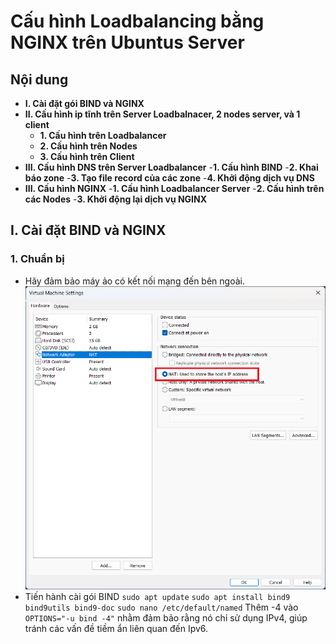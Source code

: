 # Cấu hình Loadbalancing bằng NGINX trên Ubuntus Server
## Nội dung
- **I. Cài đặt gói BIND và NGINX**
- **II. Cấu hình ip tĩnh trên Server Loadbalnacer, 2 nodes server, và 1 client**
    - **1. Cấu hình trên Loadbalancer**
    - **2. Cấu hình trên Nodes**
    - **3. Cấu hình trên Client**
- **III. Cấu hình DNS trên Server Loadbalancer**
    -**1. Cấu hình BIND**
    -**2. Khai báo zone**
    -**3. Tạo file record của các zone**
    -**4. Khởi động dịch vụ DNS**
- **III. Cấu hình NGINX**
    -**1. Cấu hình Loadbalancer Server**
    -**2. Cấu hình trên các Nodes**
    -**3. Khởi động lại dịch vụ NGINX**

## I. Cài đặt BIND và NGINX
### 1. Chuẩn bị 
- Hãy đảm bảo máy ảo có kết nối mạng đến bên ngoài.
![](./nat.png)
- Tiến hành cài gói BIND
```sudo apt update```
```sudo apt install bind9 bind9utils bind9-doc```
```sudo nano /etc/default/named```
Thêm -4 vào ```OPTIONS="-u bind -4"``` nhằm đảm bảo rằng nó chỉ sử dụng IPv4, giúp tránh các vấn đề tiềm ẩn liên quan đến Ipv6.
